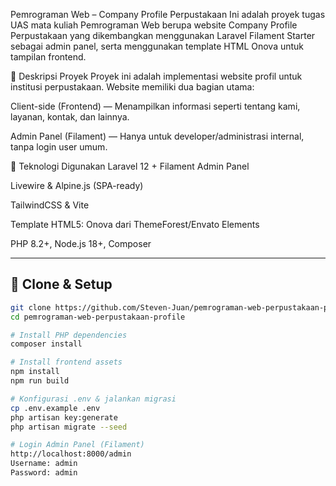 Pemrograman Web – Company Profile Perpustakaan
Ini adalah proyek tugas UAS mata kuliah Pemrograman Web berupa website Company Profile Perpustakaan yang dikembangkan menggunakan Laravel Filament Starter sebagai admin panel, serta menggunakan template HTML Onova untuk tampilan frontend.



📌 Deskripsi Proyek
Proyek ini adalah implementasi website profil untuk institusi perpustakaan. Website memiliki dua bagian utama:

Client-side (Frontend) — Menampilkan informasi seperti tentang kami, layanan, kontak, dan lainnya.

Admin Panel (Filament) — Hanya untuk developer/administrasi internal, tanpa login user umum.

🚀 Teknologi Digunakan
Laravel 12 + Filament Admin Panel

Livewire & Alpine.js (SPA-ready)

TailwindCSS & Vite

Template HTML5: Onova dari ThemeForest/Envato Elements

PHP 8.2+, Node.js 18+, Composer

---

## 🚀 Clone & Setup

```bash
git clone https://github.com/Steven-Juan/pemrograman-web-perpustakaan-profile.git
cd pemrograman-web-perpustakaan-profile

# Install PHP dependencies
composer install

# Install frontend assets
npm install
npm run build

# Konfigurasi .env & jalankan migrasi
cp .env.example .env
php artisan key:generate
php artisan migrate --seed

# Login Admin Panel (Filament)
http://localhost:8000/admin
Username: admin  
Password: admin
